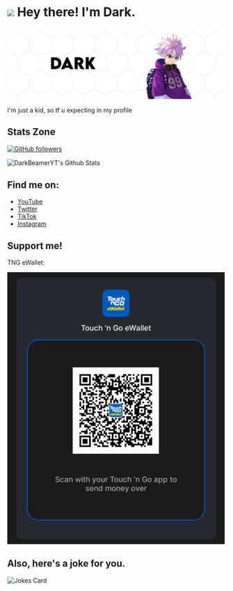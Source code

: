 # <img src="https://i.imgur.com/lsizgGl.gif" width="30px"> Hey there! I'm Dark.

<img src="https://raw.githubusercontent.com/DarkBeamerYT/DarkBeamerYT/master/New Project 51 [777B75B].png" alt="Dark's Banner, lol">

I'm just a kid, so tf u expecting in my profile


## Stats Zone
[![GitHub followers](https://img.shields.io/github/followers/DarkBeamerYT?style=social&label=Followers)](https://github.com/DarkBeamerYT?tab=followers)

<img align="center" src="https://github-readme-stats.vercel.app/api?username=DarkBeamerYT&include_all_commits=true&count_private=true&show_icons=true&line_height=20&title_color=5555BB&icon_color=00FF23&text_color=D3D3D3&bg_color=000000" alt="DarkBeamerYT's Github Stats">


## Find me on:
- <a href="https://youtube.com/c/DarkBeamerYT">YouTube</a>
- <a href="https://twitter.com/DarkBeamerYT">Twitter</a>
- <a href="https://tiktok.com/@darkbeameryt">TikTok</a>
- <a href="https://instagram.com/darkbeameryt">Instagram</a>


## Support me!
TNG eWallet:

<img src="https://raw.githubusercontent.com/DarkBeamerYT/DarkBeamerYT/master/donasi.jpg" width="500px" alt="donasi la kntl">


## Also, here's a joke for you.
![Jokes Card](https://readme-jokes.vercel.app/api)
